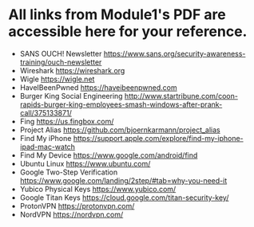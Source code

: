 # All links from Module1's PDF are accessible here for your reference. 

* SANS OUCH! Newsletter			https://www.sans.org/security-awareness-training/ouch-newsletter
* Wireshark				https://wireshark.org
* Wigle					https://wigle.net
* HaveIBeenPwned			https://haveibeenpwned.com
* Burger King Social Engineering	http://www.startribune.com/coon-rapids-burger-king-employees-smash-windows-after-prank-call/375133871/
* Fing					https://us.fingbox.com/
* Project Alias				https://github.com/bjoernkarmann/project_alias
* Find My iPhone			https://support.apple.com/explore/find-my-iphone-ipad-mac-watch
* Find My Device			https://www.google.com/android/find
* Ubuntu Linux				https://www.ubuntu.com/
* Google Two-Step Verification		https://www.google.com/landing/2step/#tab=why-you-need-it
* Yubico Physical Keys			https://www.yubico.com/
* Google Titan Keys			https://cloud.google.com/titan-security-key/
* ProtonVPN				https://protonvpn.com/
* NordVPN				https://nordvpn.com/
